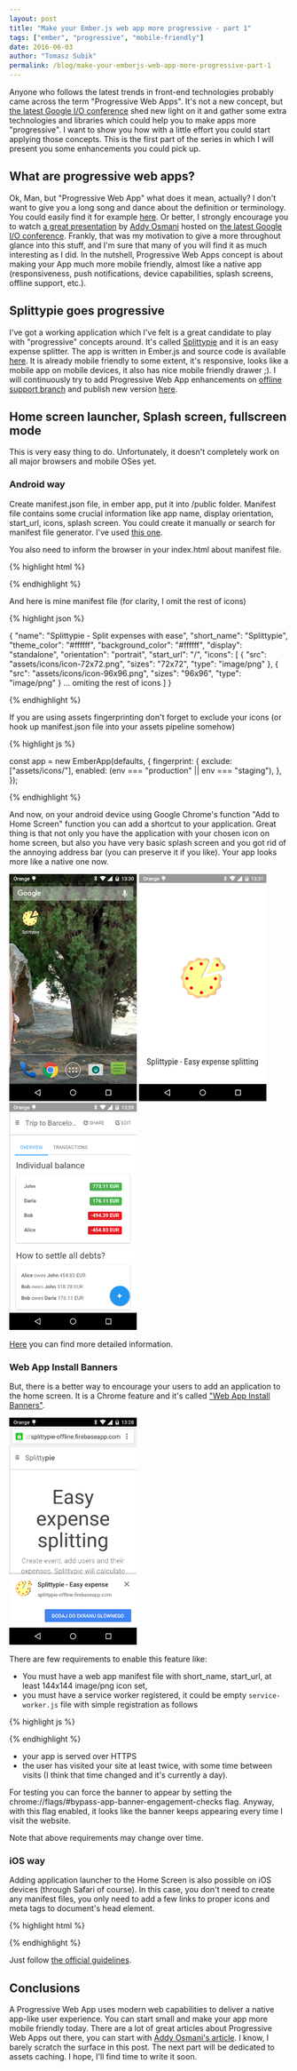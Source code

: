 ```yaml
---
layout: post
title: "Make your Ember.js web app more progressive - part 1"
tags: ["ember", "progressive", "mobile-friendly"]
date: 2016-06-03
author: "Tomasz Subik"
permalink: /blog/make-your-emberjs-web-app-more-progressive-part-1
---
```


Anyone who follows the latest trends in front-end technologies probably came across the term
"Progressive Web Apps". It's not a new concept, but [the latest Google I/O conference][google-io-conference]
shed new light on it and gather some extra technologies and libraries which could help you to make apps more
"progressive". I want to show you how with a little effort you could start applying those concepts.
This is the first part of the series in which I will present you some enhancements you could pick up.

<!--more-->

## What are progressive web apps?

Ok, Man, but "Progressive Web App" what does it mean, actually? I don't want to give you a long song and dance about
the definition or terminology. You could easily find it for example [here][google-progressive-web-apps].
Or better, I strongly encourage you to watch [a great presentation][addy-osmani-presentation] by [Addy Osmani][addy-osmani]
hosted on [the latest Google I/O conference][google-io-conference]. Frankly, that was my motivation to give a more throughout
glance into this stuff, and I'm sure that many of you will find it as much interesting as I did.
In the nutshell, Progressive Web Apps concept is about making your App much more mobile friendly,
almost like a native app (responsiveness, push notifications, device capabilities, splash screens, offline support, etc.).

## Splittypie goes progressive

I've got a working application which I've felt is a great candidate to play with "progressive" concepts around.
It's called [Splittypie][splittypie] and it is an easy expense splitter. The app is written in
Ember.js and source code is available [here][splittypie-source]. It is already mobile friendly
to some extent, it's responsive, looks like a mobile app on mobile devices, it also has nice
mobile friendly drawer ;). I will continuously try to add Progressive Web App
enhancements on [offline support branch][offline-support-branch] and publish new version [here][splittypie-offline].

## Home screen launcher, Splash screen, fullscreen mode

This is very easy thing to do. Unfortunately, it doesn't completely work on all major browsers and mobile OSes yet.

### Android way

Create manifest.json file, in ember app, put it into /public folder. Manifest file contains
some crucial information like app name, display orientation, start_url, icons, splash screen.
You could create it manually or search for manifest file generator. I've used [this one][manifest-generator].

You also need to inform the browser in your index.html about manifest file.

{% highlight html %}

<link rel="manifest" href="manifest.json">

{% endhighlight %}

And here is mine manifest file (for clarity, I omit the rest of icons)

{% highlight json %}

{
  "name": "Splittypie - Split expenses with ease",
  "short_name": "Splittypie",
  "theme_color": "#ffffff",
  "background_color": "#ffffff",
  "display": "standalone",
  "orientation": "portrait",
  "start_url": "/",
  "icons": [
    {
      "src": "assets/icons/icon-72x72.png",
      "sizes": "72x72",
      "type": "image/png"
    },
    {
      "src": "assets/icons/icon-96x96.png",
      "sizes": "96x96",
      "type": "image/png"
    }
    ... omiting the rest of icons
  ]
}

{% endhighlight %}

If you are using assets fingerprinting don't forget to exclude your icons (or hook up manifest.json file
into your assets pipeline somehow)

{% highlight js %}

const app = new EmberApp(defaults, {
    fingerprint: {
        exclude: ["assets/icons/"],
        enabled: (env === "production" || env === "staging"),
    },
});

{% endhighlight %}

And now, on your android device using Google Chrome's function "Add to Home Screen" function you can
add a shortcut to your application. Great thing is that not only you have the application with your
chosen icon on home screen, but also you have very basic splash screen and you got rid of
the annoying address bar (you can preserve it if you like). Your app looks more like a native one now.

![android-splittypie-icon](/images/blog/android-splittypie-icon.png "Home Screen Icon")
![android-splash-screen](/images/blog/android-splash-screen.png "Android Splash Screen")
![android-splittypie-screen](/images/blog/android-splittypie-screen.png "Android Splittypie Screen")

[Here][google-homescreen-detailed] you can find more detailed information.

### Web App Install Banners

But, there is a better way to encourage your users to add an application to the home screen.
It is a Chrome feature and it's called ["Web App Install Banners"][web-app-install-banners].

<p class="text-center">
  <img src="/images/blog/android-web-install-banner.png" alt="Android Web Install Banner" />
</p>

There are few requirements to enable this feature like:

- You must have a web app manifest file with short_name, start_url, at least 144x144 image/png icon set,
- you must have a service worker registered, it could be empty <code class="inline">service-worker.js</code>
file with simple registration as follows

{% highlight js %}
<script>
  navigator.serviceWorker.register("service-worker.js", { scope: "./" })
    .then(function(res) {
      console.log("registered service worker");
    })
    .catch(function(error) {
      console.error("error... ");
      console.error(error);
    });
</script>
{% endhighlight %}

- your app is served over HTTPS
- the user has visited your site at least twice, with some time between visits (I think that time
changed and it's currently a day).

For testing you can force the banner to appear by setting the
chrome://flags/#bypass-app-banner-engagement-checks flag.
Anyway, with this flag enabled, it looks like the banner keeps appearing every time I visit the website.

Note that above requirements may change over time.

### iOS way

Adding application launcher to the Home Screen is also possible on iOS devices (through Safari of course).
In this case, you don't need to create any manifest files, you only need to add a few links to proper icons and
meta tags to document's head element.

{% highlight html %}

<link rel="apple-touch-icon" href="assets/icons/ios/icon-60x60.png">
<link rel="apple-touch-icon" sizes="76x76" href="assets/icons/ios/icon-76x76.png">
<link rel="apple-touch-icon" sizes="120x120" href="assets/icons/ios/icon-120x120.png">
<link rel="apple-touch-icon" sizes="152x152" href="assets/icons/ios/icon-152x152.png">

<!-- Unfortunately this doesn't work on iOS9 ugh, wtf apple? -->
<link rel="apple-touch-startup-image" href="assets/icons/ios/startup.png">

<meta name="apple-mobile-web-app-capable" content="yes">
<meta name="apple-mobile-web-app-status-bar-style" content="black">

{% endhighlight %}

Just follow [the official guidelines][ios-home-screen].

## Conclusions

A Progressive Web App uses modern web capabilities to deliver a native app-like user experience.
You can start small and make your app more mobile friendly today. There are a lot of great articles
about Progressive Web Apps out there, you can start with [Addy Osmani's article][addy-blog-post].
I know, I barely scratch the surface in this post. The next part will be dedicated to assets caching.
I hope, I'll find time to write it soon.

[google-io-conference]: https://events.google.com/io2016
[google-progressive-web-apps]: https://developers.google.com/web/progressive-web-apps
[addy-osmani-presentation]: https://www.youtube.com/watch?v=srdKq0DckXQ
[addy-osmani]: https://addyosmani.com
[splittypie]: https://splittypie.com
[splittypie-source]: https://github.com/cowbell/splittypie
[offline-support-branch]: https://github.com/cowbell/splittypie/tree/offline-support
[splittypie-offline]: https://splittypie-offline.firebaseapp.com
[google-homescreen-detailed]: https://developer.chrome.com/multidevice/android/installtohomescreen
[manifest-generator]: https://app-manifest.firebaseapp.com
[web-app-install-banners]: https://developers.google.com/web/updates/2015/03/increasing-engagement-with-app-install-banners-in-chrome-for-android
[ios-home-screen]: https://developer.apple.com/library/ios/documentation/AppleApplications/Reference/SafariWebContent/ConfiguringWebApplications/ConfiguringWebApplications.html
[addy-blog-post]: https://addyosmani.com/blog/getting-started-with-progressive-web-apps
